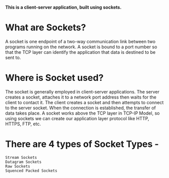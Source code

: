 **This is a client-server application, built using sockets.**

# What are Sockets?
A socket is one endpoint of a two-way communication link between two programs running on the network. A socket is bound to a port number so that the TCP layer can identify the application that data is destined to be sent to.

# Where is Socket used?
The socket is generally employed in client-server applications. The server creates a socket, attaches it to a network port address then waits for the client to contact it. The client creates a socket and then attempts to connect to the server socket. When the connection is established, the transfer of data takes place. 
    A socket works above the TCP layer in TCP-IP Model, so using sockets we can create our application layer protocol like HTTP, HTTPS, FTP, etc. 

# There are 4 types of Socket Types -
    Stream Sockets
    Datagram Sockets
    Raw Sockets
    Squenced Packed Sockets
